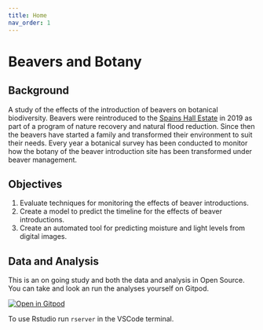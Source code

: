```yaml
---
title: Home
nav_order: 1
---
```

# Beavers and Botany

## Background

A study of the effects of the introduction of beavers on botanical biodiversity.
Beavers were reintroduced to the
[Spains Hall Estate](https://www.spainshallestate.co.uk/nfm_beavers) in 2019
as part of a program of nature recovery and natural flood reduction.
Since then the beavers have started a family
and transformed their environment to suit their needs.
Every year a botanical survey has been conducted to monitor how the botany
of the beaver introduction site has been transformed under beaver management.

## Objectives

1. Evaluate techniques for monitoring the effects of beaver introductions.
1. Create a model to predict the timeline for the effects of beaver introductions.
1. Create an automated tool for predicting moisture and light levels from digital images.

## Data and Analysis

This is an on going study and both the data and analysis in Open Source.
You can take and look an run the analyses yourself on Gitpod.

[![Open in Gitpod](https://gitpod.io/button/open-in-gitpod.svg)](https://gitpod.io/#github.com/joejcollins/aqua-marina)

To use Rstudio run `rserver` in the VSCode terminal.
